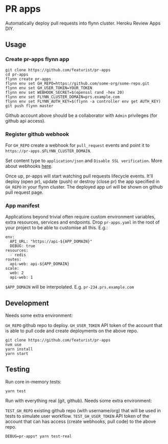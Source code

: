 # PR apps

Automatically deploy pull requests into flynn cluster. Heroku Review Apps DIY.

## Usage

### Create pr-apps flynn app

```
git clone https://github.com/featurist/pr-apps
cd pr-apps
flynn create pr-apps
flynn env set GH_REPO=https://github.com/some-org/some-repo.git
flynn env set GH_USER_TOKEN=YOUR_TOKEN
flynn env set WEBHOOK_SECRET=$(openssl rand -hex 20)
flynn env set FLYNN_CLUSTER_DOMAIN=prs.example.com
flynn env set FLYNN_AUTH_KEY=$(flynn -a controller env get AUTH_KEY)
git push flynn master
```

Github account above should be a collaborator with `Admin` privileges (for github api access).

### Register github webhook

For `GH_REPO` create a webhook for `pull_request` events and point it to `https://pr-apps.$FLYNN_CLUSTER_DOMAIN`.

Set content type to `application/json` and `Disable SSL verification`. More about webhooks [here](https://developer.github.com/webhooks/securing/).


Once up, pr-apps will start watching pull requests lifecycle events. It'll deploy (open pr), update (push) or destroy (close pr) the app specified in `GH_REPO` in your flynn cluster. The deployed app url will be shown on github pull request page.

### App manifest

Applications beyond trivial often require custom environment variables, extra resources, services and endpoints. Drop `pr-apps.yaml` in the root of your project to be able to customise all this. E.g.:

```
env:
  API_URL: "https://api-${APP_DOMAIN}"
  DEBUG: true
resources:
  - redis
routes:
  api-web: api-${APP_DOMAIN}
scale:
  web: 2
  api-web: 1
```

`$APP_DOMAIN` will be interpolated. E.g. `pr-234.prs.example.com`

## Development

Needs some extra environment:

`GH_REPO` github repo to deploy.
`GH_USER_TOKEN` API token of the account that is able to pull code and create deployments on the above repo.

```
git clone https://github.com/featurist/pr-apps
nvm use
yarn install
yarn start
```

## Testing

Run core in-memory tests:

```
yarn test
```

Run with everything real (git, github). Needs some extra environment:

`TEST_GH_REPO` existing github repo (with username/org) that will be used in tests to simulate user workflow.
`TEST_GH_USER_TOKEN` API token of the account that can has access (create webhooks, pull code) to the above repo.

```
DEBUG=pr-apps* yarn test-real
```

